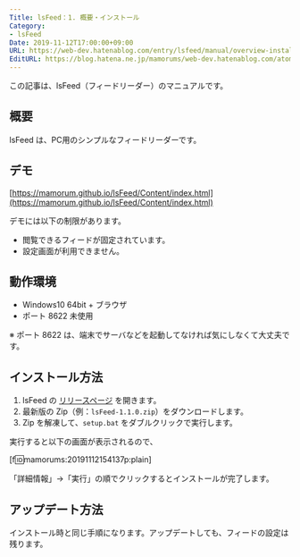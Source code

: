 ```yaml
---
Title: lsFeed：1. 概要・インストール
Category:
- lsFeed
Date: 2019-11-12T17:00:00+09:00
URL: https://web-dev.hatenablog.com/entry/lsfeed/manual/overview-install
EditURL: https://blog.hatena.ne.jp/mamorums/web-dev.hatenablog.com/atom/entry/26006613464968174
---
```


この記事は、lsFeed（フィードリーダー）のマニュアルです。


## 概要
lsFeed は、PC用のシンプルなフィードリーダーです。


## デモ
[https://mamorum.github.io/lsFeed/Content/index.html](https://mamorum.github.io/lsFeed/Content/index.html)

デモには以下の制限があります。

- 閲覧できるフィードが固定されています。
- 設定画面が利用できません。


## 動作環境
- Windows10 64bit + ブラウザ
- ポート 8622 未使用

※ ポート 8622 は、端末でサーバなどを起動してなければ気にしなくて大丈夫です。


## インストール方法
1. lsFeed の [リリースページ](https://github.com/mamorum/lsFeed/releases) を開きます。
2. 最新版の Zip（例：`lsFeed-1.1.0.zip`）をダウンロードします。
3. Zip を解凍して、`setup.bat` をダブルクリックで実行します。

実行すると以下の画面が表示されるので、

[f:id:mamorums:20191112154137p:plain]

「詳細情報」→「実行」の順でクリックするとインストールが完了します。


## アップデート方法
インストール時と同じ手順になります。アップデートしても、フィードの設定は残ります。


